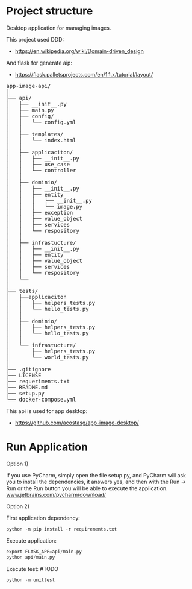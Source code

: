 # Project structure
Desktop application for managing images.

This project used DDD:
- https://en.wikipedia.org/wiki/Domain-driven_design

And flask for generate aip:
- https://flask.palletsprojects.com/en/1.1.x/tutorial/layout/

<pre>
app-image-api/
│
├── api/
│   ├── __init__.py
│   ├── main.py
│   ├── config/
│   │   └── config.yml
│   │ 
│   ├── templates/
│   │   └── index.html
│   │ 
│   ├── applicaciton/
│   │   ├── __init__.py
│   │   ├── use_case
│   │   └── controller
│   │
│   ├── dominio/
│   │   ├── __init__.py
│   │   ├── entity
│   │   │   ├── __init__.py
│   │   │   └── image.py
│   │   ├── exception
│   │   ├── value_object
│   │   ├── services
│   │   └── respository
│   │
│   ├── infrastucture/
│   │   ├── __init__.py
│   │   ├── entity
│   │   ├── value_object
│   │   ├── services
│   │   └── respository
│   └──   
│
├── tests/
│   ├──applicaciton
│   │   ├── helpers_tests.py
│   │   └── hello_tests.py
│   │
│   ├── dominio/
│   │   ├── helpers_tests.py
│   │   └── hello_tests.py
│   │
│   └── infrastucture/
│       ├── helpers_tests.py
│       └── world_tests.py
│
├── .gitignore
├── LICENSE
├── requeriments.txt
├── README.md
├── setup.py
└── docker-compose.yml
</pre>

This api is used for app desktop:
- https://github.com/acostasg/app-image-desktop/


# Run Application

Option 1)

If you use PyCharm, simply open the file setup.py, and PyCharm will ask you to install the dependencies, it answers yes, and then with the Run -> Run or the Run button you will be able to execute the application.
www.jetbrains.com/pycharm/download/

Option 2)

First application dependency:
```python
python -m pip install -r requirements.txt
```
Execute application:
```python
export FLASK_APP=api/main.py
python api/main.py
```

Execute test: #TODO
```python
python -m unittest
```
